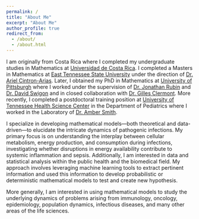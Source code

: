 ```yaml
---
permalink: /
title: "About Me"
excerpt: "About Me"
author_profile: true
redirect_from: 
  - /about/
  - /about.html
---
```

<!---![mypic](https://ivanrazu.github.io/images/profile_pic.png)---> 

I am originally from Costa Rica where I completed my undergraduate studies in Mathematics at [Universidad de Costa Rica](https://www.ucr.ac.cr/). I completed a Masters in Mathematics at [East Tennessee State University](http://www.etsu.edu/ehome/) under the direction of [Dr. Ariel Cintron-Arias](http://faculty.etsu.edu/cintronarias/).  Later, I obtained my PhD in Mathematics at [University of Pittsburgh](https://www.mathematics.pitt.edu/) where I worked under the supervision of [Dr. Jonathan Rubin]([http://www.math.pitt.edu/~rubin/](https://www.mathematics.pitt.edu/people/jonathan-rubin)) and [Dr. David Swigon]([http://www.math.pitt.edu/~swigon/](https://www.mathematics.pitt.edu/people/david-swigon)) and in closed collaboration with [Dr. Gilles Clermont]([http://www.ccm.pitt.edu/directory/profile/gilles-clermont](https://pre.ccm.pitt.edu/?q=content/clermont-gilles)).  More recently, I completed a postdoctoral training position  at [University of Tennessee Health Science Center](https://www.uthsc.edu/) in the Department of Pediatrics where I worked in the Laboratory of [Dr. Amber Smith](https://ambersmithlab.com/). 

I specialize in developing mathematical models—both theoretical and data-driven—to elucidate the intricate dynamics of pathogenic infections. My primary focus is on understanding the interplay between cellular metabolism, energy production, and consumption during infections, investigating whether disruptions in energy availability contribute to systemic inflammation and sepsis. Additionally, I am interested in data and statistical analysis within the public health and the biomedical field. My approach involves leveraging machine learning tools to extract pertinent information and used this information to develop probabilistic or deterministic mathematical models to test and create new hypothesis. 

More generally, I am interested in using mathematical models to study the underlying dynamics of problems arising from immunology, oncology, epidemiology, population dynamics, infectious diseases, and many other areas of the life sciences. 








